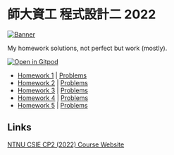 # 師大資工 程式設計二 2022

[![Banner][banner-img]](./)

My homework solutions, not perfect but work (mostly).

[![Open in Gitpod][gitpod-svg]][gitpod-link]

- [Homework 1](./source/hw1/) | [Problems][problems-hw1]
- [Homework 2](./source/hw2/) | [Problems][problems-hw2]
- [Homework 3](./source/hw3/) | [Problems][problems-hw3]
- [Homework 4](./source/hw4/) | [Problems][problems-hw4]
- [Homework 5](./source/hw5/) | [Problems][problems-hw5]

## Links

[NTNU CSIE CP2 (2022) Course Website][course-link]

[banner-img]: https://i.imgur.com/Ngut6cI.png
[gitpod-svg]: https://gitpod.io/button/open-in-gitpod.svg
[gitpod-link]: https://gitpod.io/#https://github.com/JacobLinCool/NTNU-CSIE-CP2
[problems-hw1]: https://drive.google.com/file/d/1u8ljIu-4xUGDnuYYFHJXEU66Qy8w6jrT/view
[problems-hw2]: https://drive.google.com/file/d/1PqoiU1tPi4x0MWsLUJcdipgtnTCDaBQt/view
[problems-hw3]: https://drive.google.com/file/d/101jlsj92Ldy5y5PIS8LFNNMqV8c-C6UU/view
[problems-hw4]: https://drive.google.com/file/d/1y3zC9DaFrCzKf9QMMyYKl8ZHONqZoLKm/view
[problems-hw5]: https://drive.google.com/file/d/1ro5HMjkgxd6ZbZHLQ3qvgywmcpnuxlZ7/view
[course-link]: https://sites.google.com/gapps.ntnu.edu.tw/neokent/teaching/2022spring-computer-programming-ii
